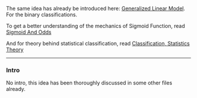 The same idea has already be introduced here: [Generalized Linear Model](../AMATH%20515%20Optimization%20Fundamentals/Generalized%20Linear%20Model.md). 
For the binary classifications. 

To get a better understanding of the mechanics of Sigmoid Function, read [Sigmoid And Odds](Sigmoid%20And%20Odds.md)

And for theory behind statistical classification, read [Classification, Statistics Theory](Classification,%20Statistics%20Theory.md)

---

### **Intro**

No intro, this idea has been thoroughly discussed in some other files already. 	

